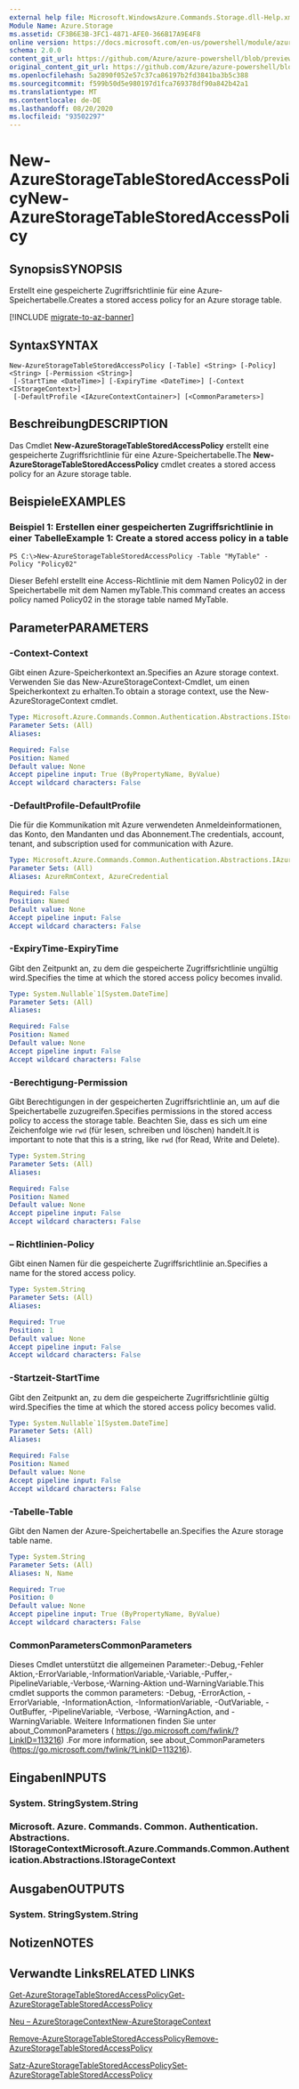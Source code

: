 ```yaml
---
external help file: Microsoft.WindowsAzure.Commands.Storage.dll-Help.xml
Module Name: Azure.Storage
ms.assetid: CF3B6E3B-3FC1-4871-AFE0-366B17A9E4F8
online version: https://docs.microsoft.com/en-us/powershell/module/azure.storage/new-azurestoragetablestoredaccesspolicy
schema: 2.0.0
content_git_url: https://github.com/Azure/azure-powershell/blob/preview/src/Storage/Commands.Storage/help/New-AzureStorageTableStoredAccessPolicy.md
original_content_git_url: https://github.com/Azure/azure-powershell/blob/preview/src/Storage/Commands.Storage/help/New-AzureStorageTableStoredAccessPolicy.md
ms.openlocfilehash: 5a2890f052e57c37ca86197b2fd3841ba3b5c388
ms.sourcegitcommit: f599b50d5e980197d1fca769378df90a842b42a1
ms.translationtype: MT
ms.contentlocale: de-DE
ms.lasthandoff: 08/20/2020
ms.locfileid: "93502297"
---
```

# <span data-ttu-id="4ecda-101">New-AzureStorageTableStoredAccessPolicy</span><span class="sxs-lookup"><span data-stu-id="4ecda-101">New-AzureStorageTableStoredAccessPolicy</span></span>

## <span data-ttu-id="4ecda-102">Synopsis</span><span class="sxs-lookup"><span data-stu-id="4ecda-102">SYNOPSIS</span></span>
<span data-ttu-id="4ecda-103">Erstellt eine gespeicherte Zugriffsrichtlinie für eine Azure-Speichertabelle.</span><span class="sxs-lookup"><span data-stu-id="4ecda-103">Creates a stored access policy for an Azure storage table.</span></span>

[!INCLUDE [migrate-to-az-banner](../../includes/migrate-to-az-banner.md)]

## <span data-ttu-id="4ecda-104">Syntax</span><span class="sxs-lookup"><span data-stu-id="4ecda-104">SYNTAX</span></span>

```
New-AzureStorageTableStoredAccessPolicy [-Table] <String> [-Policy] <String> [-Permission <String>]
 [-StartTime <DateTime>] [-ExpiryTime <DateTime>] [-Context <IStorageContext>]
 [-DefaultProfile <IAzureContextContainer>] [<CommonParameters>]
```

## <span data-ttu-id="4ecda-105">Beschreibung</span><span class="sxs-lookup"><span data-stu-id="4ecda-105">DESCRIPTION</span></span>
<span data-ttu-id="4ecda-106">Das Cmdlet **New-AzureStorageTableStoredAccessPolicy** erstellt eine gespeicherte Zugriffsrichtlinie für eine Azure-Speichertabelle.</span><span class="sxs-lookup"><span data-stu-id="4ecda-106">The **New-AzureStorageTableStoredAccessPolicy** cmdlet creates a stored access policy for an Azure storage table.</span></span>

## <span data-ttu-id="4ecda-107">Beispiele</span><span class="sxs-lookup"><span data-stu-id="4ecda-107">EXAMPLES</span></span>

### <span data-ttu-id="4ecda-108">Beispiel 1: Erstellen einer gespeicherten Zugriffsrichtlinie in einer Tabelle</span><span class="sxs-lookup"><span data-stu-id="4ecda-108">Example 1: Create a stored access policy in a table</span></span>
```
PS C:\>New-AzureStorageTableStoredAccessPolicy -Table "MyTable" -Policy "Policy02"
```

<span data-ttu-id="4ecda-109">Dieser Befehl erstellt eine Access-Richtlinie mit dem Namen Policy02 in der Speichertabelle mit dem Namen myTable.</span><span class="sxs-lookup"><span data-stu-id="4ecda-109">This command creates an access policy named Policy02 in the storage table named MyTable.</span></span>

## <span data-ttu-id="4ecda-110">Parameter</span><span class="sxs-lookup"><span data-stu-id="4ecda-110">PARAMETERS</span></span>

### <span data-ttu-id="4ecda-111">-Context</span><span class="sxs-lookup"><span data-stu-id="4ecda-111">-Context</span></span>
<span data-ttu-id="4ecda-112">Gibt einen Azure-Speicherkontext an.</span><span class="sxs-lookup"><span data-stu-id="4ecda-112">Specifies an Azure storage context.</span></span>
<span data-ttu-id="4ecda-113">Verwenden Sie das New-AzureStorageContext-Cmdlet, um einen Speicherkontext zu erhalten.</span><span class="sxs-lookup"><span data-stu-id="4ecda-113">To obtain a storage context, use the New-AzureStorageContext cmdlet.</span></span>

```yaml
Type: Microsoft.Azure.Commands.Common.Authentication.Abstractions.IStorageContext
Parameter Sets: (All)
Aliases:

Required: False
Position: Named
Default value: None
Accept pipeline input: True (ByPropertyName, ByValue)
Accept wildcard characters: False
```

### <span data-ttu-id="4ecda-114">-DefaultProfile</span><span class="sxs-lookup"><span data-stu-id="4ecda-114">-DefaultProfile</span></span>
<span data-ttu-id="4ecda-115">Die für die Kommunikation mit Azure verwendeten Anmeldeinformationen, das Konto, den Mandanten und das Abonnement.</span><span class="sxs-lookup"><span data-stu-id="4ecda-115">The credentials, account, tenant, and subscription used for communication with Azure.</span></span>

```yaml
Type: Microsoft.Azure.Commands.Common.Authentication.Abstractions.IAzureContextContainer
Parameter Sets: (All)
Aliases: AzureRmContext, AzureCredential

Required: False
Position: Named
Default value: None
Accept pipeline input: False
Accept wildcard characters: False
```

### <span data-ttu-id="4ecda-116">-ExpiryTime</span><span class="sxs-lookup"><span data-stu-id="4ecda-116">-ExpiryTime</span></span>
<span data-ttu-id="4ecda-117">Gibt den Zeitpunkt an, zu dem die gespeicherte Zugriffsrichtlinie ungültig wird.</span><span class="sxs-lookup"><span data-stu-id="4ecda-117">Specifies the time at which the stored access policy becomes invalid.</span></span>

```yaml
Type: System.Nullable`1[System.DateTime]
Parameter Sets: (All)
Aliases:

Required: False
Position: Named
Default value: None
Accept pipeline input: False
Accept wildcard characters: False
```

### <span data-ttu-id="4ecda-118">-Berechtigung</span><span class="sxs-lookup"><span data-stu-id="4ecda-118">-Permission</span></span>
<span data-ttu-id="4ecda-119">Gibt Berechtigungen in der gespeicherten Zugriffsrichtlinie an, um auf die Speichertabelle zuzugreifen.</span><span class="sxs-lookup"><span data-stu-id="4ecda-119">Specifies permissions in the stored access policy to access the storage table.</span></span>
<span data-ttu-id="4ecda-120">Beachten Sie, dass es sich um eine Zeichenfolge wie `rwd` (für lesen, schreiben und löschen) handelt.</span><span class="sxs-lookup"><span data-stu-id="4ecda-120">It is important to note that this is a string, like `rwd` (for Read, Write and Delete).</span></span>

```yaml
Type: System.String
Parameter Sets: (All)
Aliases:

Required: False
Position: Named
Default value: None
Accept pipeline input: False
Accept wildcard characters: False
```

### <span data-ttu-id="4ecda-121">– Richtlinien</span><span class="sxs-lookup"><span data-stu-id="4ecda-121">-Policy</span></span>
<span data-ttu-id="4ecda-122">Gibt einen Namen für die gespeicherte Zugriffsrichtlinie an.</span><span class="sxs-lookup"><span data-stu-id="4ecda-122">Specifies a name for the stored access policy.</span></span>

```yaml
Type: System.String
Parameter Sets: (All)
Aliases:

Required: True
Position: 1
Default value: None
Accept pipeline input: False
Accept wildcard characters: False
```

### <span data-ttu-id="4ecda-123">-Startzeit</span><span class="sxs-lookup"><span data-stu-id="4ecda-123">-StartTime</span></span>
<span data-ttu-id="4ecda-124">Gibt den Zeitpunkt an, zu dem die gespeicherte Zugriffsrichtlinie gültig wird.</span><span class="sxs-lookup"><span data-stu-id="4ecda-124">Specifies the time at which the stored access policy becomes valid.</span></span>

```yaml
Type: System.Nullable`1[System.DateTime]
Parameter Sets: (All)
Aliases:

Required: False
Position: Named
Default value: None
Accept pipeline input: False
Accept wildcard characters: False
```

### <span data-ttu-id="4ecda-125">-Tabelle</span><span class="sxs-lookup"><span data-stu-id="4ecda-125">-Table</span></span>
<span data-ttu-id="4ecda-126">Gibt den Namen der Azure-Speichertabelle an.</span><span class="sxs-lookup"><span data-stu-id="4ecda-126">Specifies the Azure storage table name.</span></span>

```yaml
Type: System.String
Parameter Sets: (All)
Aliases: N, Name

Required: True
Position: 0
Default value: None
Accept pipeline input: True (ByPropertyName, ByValue)
Accept wildcard characters: False
```

### <span data-ttu-id="4ecda-127">CommonParameters</span><span class="sxs-lookup"><span data-stu-id="4ecda-127">CommonParameters</span></span>
<span data-ttu-id="4ecda-128">Dieses Cmdlet unterstützt die allgemeinen Parameter:-Debug,-Fehler Aktion,-ErrorVariable,-InformationVariable,-Variable,-Puffer,-PipelineVariable,-Verbose,-Warning-Aktion und-WarningVariable.</span><span class="sxs-lookup"><span data-stu-id="4ecda-128">This cmdlet supports the common parameters: -Debug, -ErrorAction, -ErrorVariable, -InformationAction, -InformationVariable, -OutVariable, -OutBuffer, -PipelineVariable, -Verbose, -WarningAction, and -WarningVariable.</span></span> <span data-ttu-id="4ecda-129">Weitere Informationen finden Sie unter about_CommonParameters ( https://go.microsoft.com/fwlink/?LinkID=113216) .</span><span class="sxs-lookup"><span data-stu-id="4ecda-129">For more information, see about_CommonParameters (https://go.microsoft.com/fwlink/?LinkID=113216).</span></span>

## <span data-ttu-id="4ecda-130">Eingaben</span><span class="sxs-lookup"><span data-stu-id="4ecda-130">INPUTS</span></span>

### <span data-ttu-id="4ecda-131">System. String</span><span class="sxs-lookup"><span data-stu-id="4ecda-131">System.String</span></span>

### <span data-ttu-id="4ecda-132">Microsoft. Azure. Commands. Common. Authentication. Abstractions. IStorageContext</span><span class="sxs-lookup"><span data-stu-id="4ecda-132">Microsoft.Azure.Commands.Common.Authentication.Abstractions.IStorageContext</span></span>

## <span data-ttu-id="4ecda-133">Ausgaben</span><span class="sxs-lookup"><span data-stu-id="4ecda-133">OUTPUTS</span></span>

### <span data-ttu-id="4ecda-134">System. String</span><span class="sxs-lookup"><span data-stu-id="4ecda-134">System.String</span></span>

## <span data-ttu-id="4ecda-135">Notizen</span><span class="sxs-lookup"><span data-stu-id="4ecda-135">NOTES</span></span>

## <span data-ttu-id="4ecda-136">Verwandte Links</span><span class="sxs-lookup"><span data-stu-id="4ecda-136">RELATED LINKS</span></span>

[<span data-ttu-id="4ecda-137">Get-AzureStorageTableStoredAccessPolicy</span><span class="sxs-lookup"><span data-stu-id="4ecda-137">Get-AzureStorageTableStoredAccessPolicy</span></span>](./Get-AzureStorageTableStoredAccessPolicy.md)

[<span data-ttu-id="4ecda-138">Neu – AzureStorageContext</span><span class="sxs-lookup"><span data-stu-id="4ecda-138">New-AzureStorageContext</span></span>](./New-AzureStorageContext.md)

[<span data-ttu-id="4ecda-139">Remove-AzureStorageTableStoredAccessPolicy</span><span class="sxs-lookup"><span data-stu-id="4ecda-139">Remove-AzureStorageTableStoredAccessPolicy</span></span>](./Remove-AzureStorageTableStoredAccessPolicy.md)

[<span data-ttu-id="4ecda-140">Satz-AzureStorageTableStoredAccessPolicy</span><span class="sxs-lookup"><span data-stu-id="4ecda-140">Set-AzureStorageTableStoredAccessPolicy</span></span>](./Set-AzureStorageTableStoredAccessPolicy.md)



